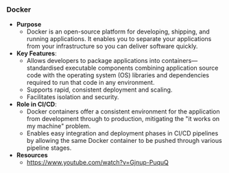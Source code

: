 ### Docker

- **Purpose**
  - Docker is an open-source platform for developing, shipping, and running applications. It enables you to separate your applications from your infrastructure so you can deliver software quickly.
- **Key Features**:
  - Allows developers to package applications into containers—standardised executable components combining application source code with the operating system (OS) libraries and dependencies required to run that code in any environment.
  - Supports rapid, consistent deployment and scaling.
  - Facilitates isolation and security.
- **Role in CI/CD**:
  - Docker containers offer a consistent environment for the application from development through to production, mitigating the "it works on my machine" problem.
  - Enables easy integration and deployment phases in CI/CD pipelines by allowing the same Docker container to be pushed through various pipeline stages.
- **Resources**
  - https://www.youtube.com/watch?v=Gjnup-PuquQ
